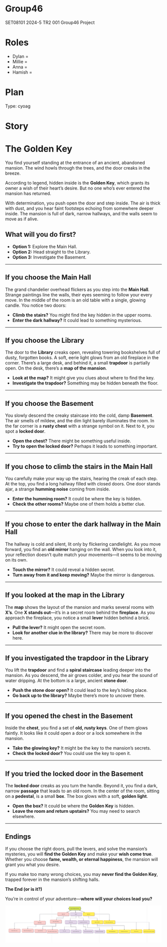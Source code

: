 # Group46
SET08101 2024-5 TR2 001 Group46 Project


# Roles

- Dylan = 
- Millie =
- Anna = 
- Hamish =



# Plan

Type: cyoag 




# Story

# The Golden Key

You find yourself standing at the entrance of an ancient, abandoned mansion. The wind howls through the trees, and the door creaks in the breeze.

According to legend, hidden inside is the **Golden Key**, which grants its owner a wish of their heart’s desire. But no one who’s ever entered the mansion has returned.

With determination, you push open the door and step inside. The air is thick with dust, and you hear faint footsteps echoing from somewhere deeper inside. The mansion is full of dark, narrow hallways, and the walls seem to move as if alive.

## What will you do first?

- **Option 1:** Explore the Main Hall.
- **Option 2:** Head straight to the Library.
- **Option 3:** Investigate the Basement.

---

## If you choose the Main Hall

The grand chandelier overhead flickers as you step into the **Main Hall**. Strange paintings line the walls, their eyes seeming to follow your every move. In the middle of the room is an old table with a single, glowing candle. You notice two doors:

- **Climb the stairs?** You might find the key hidden in the upper rooms.
- **Enter the dark hallway?** It could lead to something mysterious.

---

## If you choose the Library

The door to the **Library** creaks open, revealing towering bookshelves full of dusty, forgotten books. A soft, eerie light glows from an old fireplace in the corner. There’s a large desk, and behind it, a small **trapdoor** is partially open. On the desk, there’s a **map of the mansion**.

- **Look at the map?** It might give you clues about where to find the key.
- **Investigate the trapdoor?** Something may be hidden beneath the floor.

---

## If you choose the Basement

You slowly descend the creaky staircase into the cold, damp **Basement**. The air smells of mildew, and the dim light barely illuminates the room. In the far corner is a **rusty chest** with a strange symbol on it. Next to it, you spot a **locked door**.

- **Open the chest?** There might be something useful inside.
- **Try to open the locked door?** Perhaps it leads to something important.

---

## If you chose to climb the stairs in the Main Hall

You carefully make your way up the stairs, hearing the creak of each step. At the top, you find a long hallway filled with closed doors. One door stands ajar, a strange **humming noise** coming from inside.

- **Enter the humming room?** It could be where the key is hidden.
- **Check the other rooms?** Maybe one of them holds a better clue.

---

## If you chose to enter the dark hallway in the Main Hall

The hallway is cold and silent, lit only by flickering candlelight. As you move forward, you find an **old mirror** hanging on the wall. When you look into it, your reflection doesn’t quite match your movements—it seems to be moving on its own.

- **Touch the mirror?** It could reveal a hidden secret.
- **Turn away from it and keep moving?** Maybe the mirror is dangerous.

---

## If you looked at the map in the Library

The **map** shows the layout of the mansion and marks several rooms with **X’s**. One **X stands out**—it’s in a secret room behind the **fireplace**. As you approach the fireplace, you notice a small **lever** hidden behind a brick.

- **Pull the lever?** It might open the secret room.
- **Look for another clue in the library?** There may be more to discover here.

---

## If you investigated the trapdoor in the Library

You lift the **trapdoor** and find a **spiral staircase** leading deeper into the mansion. As you descend, the air grows colder, and you hear the sound of water dripping. At the bottom is a large, ancient **stone door**.

- **Push the stone door open?** It could lead to the key’s hiding place.
- **Go back up to the library?** Maybe there’s more to uncover there.

---

## If you opened the chest in the Basement

Inside the **chest**, you find a set of **old, rusty keys**. One of them glows faintly. It looks like it could open a door or a lock somewhere in the mansion.

- **Take the glowing key?** It might be the key to the mansion’s secrets.
- **Check the locked door?** You could use the key to open it.

---

## If you tried the locked door in the Basement

The **locked door** creaks as you turn the handle. Beyond it, you find a dark, narrow **passage** that leads to an old room. In the center of the room, sitting on a **pedestal**, is a small **box**. The box glows with a soft, **golden light**.

- **Open the box?** It could be where the **Golden Key** is hidden.
- **Leave the room and return upstairs?** You may need to search elsewhere.

---

## Endings

If you choose the right doors, pull the levers, and solve the mansion’s mysteries, you will **find the Golden Key** and make your **wish come true**. Whether you choose **fame, wealth, or eternal happiness**, the mansion will grant you what you desire.

If you make too many wrong choices, you may **never find the Golden Key**, trapped forever in the mansion’s shifting halls.

**The End (or is it?)**

You’re in control of your adventure—**where will your choices lead you?**



![alt text](story.png)
